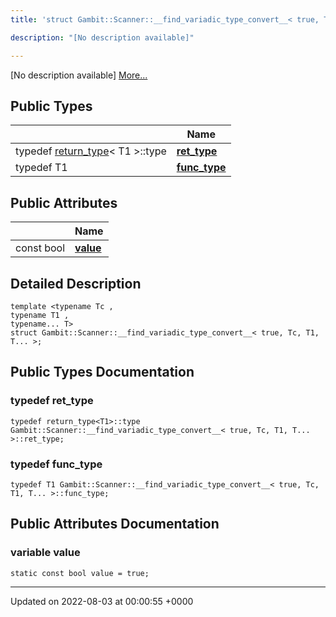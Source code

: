 ```yaml
---
title: 'struct Gambit::Scanner::__find_variadic_type_convert__< true, Tc, T1, T... >'

description: "[No description available]"

---
```









[No description available] [More...](#detailed-description)

## Public Types

|                | Name           |
| -------------- | -------------- |
| typedef [return_type](/documentation/code/gambit_sphinx/classes/structgambit_1_1scanner_1_1return__type/)< T1 >::type | **[ret_type](/documentation/code/gambit_sphinx/classes/structgambit_1_1scanner_1_1____find__variadic__type__convert_____3_01true_00_01tc_00_01t1_00_01t_8_8_8_01_4/#typedef-ret-type)**  |
| typedef T1 | **[func_type](/documentation/code/gambit_sphinx/classes/structgambit_1_1scanner_1_1____find__variadic__type__convert_____3_01true_00_01tc_00_01t1_00_01t_8_8_8_01_4/#typedef-func-type)**  |

## Public Attributes

|                | Name           |
| -------------- | -------------- |
| const bool | **[value](/documentation/code/gambit_sphinx/classes/structgambit_1_1scanner_1_1____find__variadic__type__convert_____3_01true_00_01tc_00_01t1_00_01t_8_8_8_01_4/#variable-value)**  |

## Detailed Description

```
template <typename Tc ,
typename T1 ,
typename... T>
struct Gambit::Scanner::__find_variadic_type_convert__< true, Tc, T1, T... >;
```

## Public Types Documentation

### typedef ret_type

```
typedef return_type<T1>::type Gambit::Scanner::__find_variadic_type_convert__< true, Tc, T1, T... >::ret_type;
```


### typedef func_type

```
typedef T1 Gambit::Scanner::__find_variadic_type_convert__< true, Tc, T1, T... >::func_type;
```


## Public Attributes Documentation

### variable value

```
static const bool value = true;
```


-------------------------------

Updated on 2022-08-03 at 00:00:55 +0000